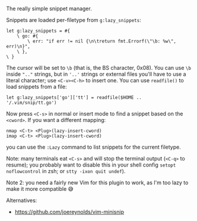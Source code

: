 The really simple snippet manager.

Snippets are loaded per-filetype from `g:lazy_snippets`:

    let g:lazy_snippets = #{
        \ go: #{
            \ err: "if err != nil {\n\treturn fmt.Errorf(\"\b: %w\", err)\n}",
        \ },
    \ }

The cursor will be set to `\b` (that is, the BS character, 0x08). You can use
`\b` inside `".."` strings, but in `'..'` strings or external files you'll have
to use a literal character; use `<C-v><C-h>` to insert one. You can use
`readfile()` to load snippets from a file:

    let g:lazy_snippets['go']['tt'] = readfile($HOME .. '/.vim/snip/tt.go')

Now press `<C-s>` in normal or insert mode to find a snippet based on the
`<cword>`. If you want a different mapping:

	nmap <C-t> <Plug>(lazy-insert-cword)
	imap <C-t> <Plug>(lazy-insert-cword)

you can use the `:Lazy` command to list snippets for the current filetype.

Note: many terminals eat `<C-s>` and will stop the terminal output (`<C-q>` to
resume); you probably want to disable this in your shell config `setopt
noflowcontrol` in zsh; or `stty -ixon quit undef`).

Note 2: you need a fairly new Vim for this plugin to work, as I'm too lazy to
make it more compatible 😅

Alternatives:

- https://github.com/joereynolds/vim-minisnip
